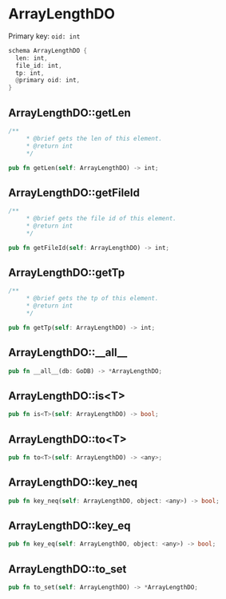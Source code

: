 # ArrayLengthDO

Primary key: `oid: int`

```rust
schema ArrayLengthDO {
  len: int,
  file_id: int,
  tp: int,
  @primary oid: int,
}
```
## ArrayLengthDO::getLen

```rust
/**
     * @brief gets the len of this element.
     * @return int
     */
```
```rust
pub fn getLen(self: ArrayLengthDO) -> int;
```
## ArrayLengthDO::getFileId

```rust
/**
     * @brief gets the file id of this element.
     * @return int
     */
```
```rust
pub fn getFileId(self: ArrayLengthDO) -> int;
```
## ArrayLengthDO::getTp

```rust
/**
     * @brief gets the tp of this element.
     * @return int
     */
```
```rust
pub fn getTp(self: ArrayLengthDO) -> int;
```
## ArrayLengthDO::\_\_all\_\_

```rust
pub fn __all__(db: GoDB) -> *ArrayLengthDO;
```
## ArrayLengthDO::is\<T\>

```rust
pub fn is<T>(self: ArrayLengthDO) -> bool;
```
## ArrayLengthDO::to\<T\>

```rust
pub fn to<T>(self: ArrayLengthDO) -> <any>;
```
## ArrayLengthDO::key\_neq

```rust
pub fn key_neq(self: ArrayLengthDO, object: <any>) -> bool;
```
## ArrayLengthDO::key\_eq

```rust
pub fn key_eq(self: ArrayLengthDO, object: <any>) -> bool;
```
## ArrayLengthDO::to\_set

```rust
pub fn to_set(self: ArrayLengthDO) -> *ArrayLengthDO;
```
